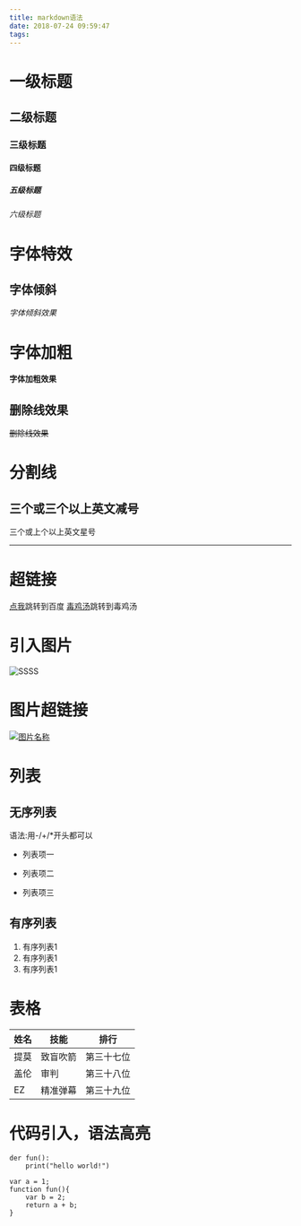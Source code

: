 ```yaml
---
title: markdown语法
date: 2018-07-24 09:59:47
tags:
---
```

# 一级标题
## 二级标题
### 三级标题
#### 四级标题
##### 五级标题
###### 六级标题

# 字体特效
## 字体倾斜
*字体倾斜效果*
# 字体加粗
**字体加粗效果**
## 删除线效果
~~删除线效果~~
# 分割线
三个或三个以上英文减号
---
三个或上个以上英文星号
***
# 超链接
[点我](http://www.baidu.com)跳转到百度
[毒鸡汤](http://localhost:4000/2018/07/23/今日毒鸡汤/)跳转到毒鸡汤
# 引入图片
![SSSS](http://img.99danji.com/uploadfile/2018/0604/20180604111848992.gif)
# 图片超链接
[![图片名称](http://img.99danji.com/uploadfile/2018/0604/20180604111848992.gif)](http://www.baidu.com)
# 列表
## 无序列表
语法:用-/+/*开头都可以
- 列表项一
+ 列表项二
* 列表项三
## 有序列表
1. 有序列表1
2. 有序列表1
3. 有序列表1
# 表格

姓名|技能|排行
-|-|-
提莫|致盲吹箭|第三十七位
盖伦|审判|第三十八位
EZ|精准弹幕|第三十九位


# 代码引入，语法高亮
```
der fun():
    print("hello world!")
```     
```
var a = 1;
function fun(){
    var b = 2;
    return a + b;
}
```